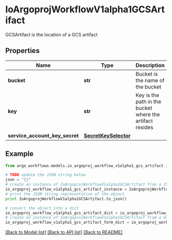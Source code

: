 # IoArgoprojWorkflowV1alpha1GCSArtifact

GCSArtifact is the location of a GCS artifact

## Properties

Name | Type | Description | Notes
------------ | ------------- | ------------- | -------------
**bucket** | **str** | Bucket is the name of the bucket | [optional] 
**key** | **str** | Key is the path in the bucket where the artifact resides | 
**service_account_key_secret** | [**SecretKeySelector**](SecretKeySelector.md) |  | [optional] 

## Example

```python
from argo_workflows.models.io_argoproj_workflow_v1alpha1_gcs_artifact import IoArgoprojWorkflowV1alpha1GCSArtifact

# TODO update the JSON string below
json = "{}"
# create an instance of IoArgoprojWorkflowV1alpha1GCSArtifact from a JSON string
io_argoproj_workflow_v1alpha1_gcs_artifact_instance = IoArgoprojWorkflowV1alpha1GCSArtifact.from_json(json)
# print the JSON string representation of the object
print IoArgoprojWorkflowV1alpha1GCSArtifact.to_json()

# convert the object into a dict
io_argoproj_workflow_v1alpha1_gcs_artifact_dict = io_argoproj_workflow_v1alpha1_gcs_artifact_instance.to_dict()
# create an instance of IoArgoprojWorkflowV1alpha1GCSArtifact from a dict
io_argoproj_workflow_v1alpha1_gcs_artifact_form_dict = io_argoproj_workflow_v1alpha1_gcs_artifact.from_dict(io_argoproj_workflow_v1alpha1_gcs_artifact_dict)
```
[[Back to Model list]](../README.md#documentation-for-models) [[Back to API list]](../README.md#documentation-for-api-endpoints) [[Back to README]](../README.md)


